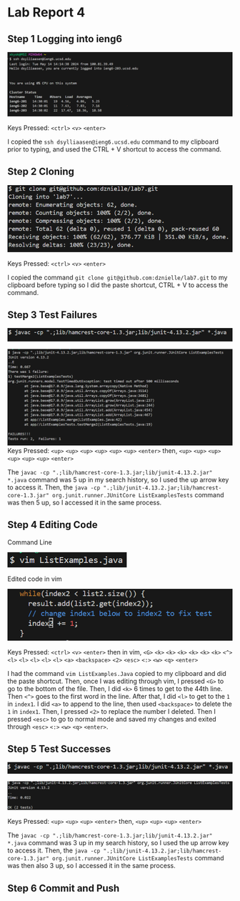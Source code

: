 # Lab Report 4

## Step 1 Logging into ieng6
![login](image1new.png)

Keys Pressed: `<ctrl>` `<v>` `<enter>`

I copied the `ssh dsylliaasen@ieng6.ucsd.edu` command to my clipboard prior to typing, and used the CTRL + V shortcut to access the command.

## Step 2 Cloning
![cloning](image2.png)

Keys Pressed: `<ctrl>` `<v>` `<enter>`

I  copied the command `git clone git@github.com:dznielle/lab7.git` to my clipboard before typing so I did the paste shortcut, CTRL + V to access the command.

## Step 3 Test Failures
<img src="image3.png" alt="tests" width="600"/>

![t](image4.png)
Keys Pressed: `<up>` `<up>` `<up>` `<up>` `<up>` `<up>` `<enter>` then, `<up>` `<up>` `<up>` `<up>` `<up>` `<up>` `<enter>`

The `javac -cp ".;lib/hamcrest-core-1.3.jar;lib/junit-4.13.2.jar" *.java` command was 5 up in my search history, so I used the up arrow key to access it. Then, the `java -cp ".;lib/junit-4.13.2.jar;lib/hamcrest-core-1.3.jar" org.junit.runner.JUnitCore ListExamplesTests` command was then 5 up, so I accessed it in the same process.

## Step 4 Editing Code
Command Line

![vim1](image5pt1.png)

Edited code in vim

![vim2](image5.png)

Keys Pressed:  `<ctrl>` `<v>` `<enter>` then in vim, `<G>` `<k>` `<k>` `<k>` `<k>` `<k>` `<k>` `<^>` `<l>` `<l>` `<l>` `<l>` `<l>` `<a>` `<backspace>` `<2>` `<esc>` `<:>` `<w>` `<q>` `<enter>`

I had the command `vim ListExamples.Java` copied to my clipboard and did the paste shortcut. Then, once I was editing through vim, I pressed `<G>` to go to the bottom of the file. Then, I did `<k>` 6 times to get to the 44th line. Then `<^>` goes to the first word in the line. After that, I did `<l>` to get to the `1` in `index1`. I did `<a>` to append to the line, then used `<backspace>` to delete the `1` in `index1`. Then, I pressed `<2>` to replace the number I deleted. Then I pressed `<esc>` to go to normal mode and saved my changes and exited through `<esc>` `<:>` `<w>` `<q>` `<enter>`.

## Step 5 Test Successes
![success1](image6.png)

![success2](image6pt2.png)

Keys Pressed: `<up>` `<up>` `<up>`  `<enter>` then, `<up>` `<up>` `<up>`  `<enter>`

The `javac -cp ".;lib/hamcrest-core-1.3.jar;lib/junit-4.13.2.jar" *.java` command was 3 up in my search history, so I used the up arrow key to access it. Then, the `java -cp ".;lib/junit-4.13.2.jar;lib/hamcrest-core-1.3.jar" org.junit.runner.JUnitCore ListExamplesTests` command was then also 3 up, so I accessed it in the same process.


## Step 6 Commit and Push

